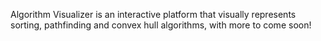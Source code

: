 Algorithm Visualizer is an interactive platform that visually represents sorting, pathfinding and convex hull algorithms, with more to come soon!